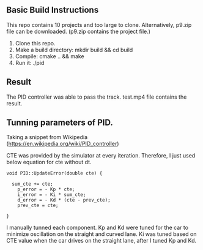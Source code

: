 
[//]: # (Image References)


## Basic Build Instructions

This repo contains 10 projects and too large to clone. Alternatively, p9.zip file can be downloaded. (p9.zip contains the project file.)

1. Clone this repo.
2. Make a build directory: mkdir build && cd build
3. Compile: cmake .. && make
4. Run it: ./pid


## Result

The PID controller was able to pass the track. 
test.mp4 file contains the result.

## Tunning parameters of PID.

Taking a snippet from Wikipedia
(https://en.wikipedia.org/wiki/PID_controller) 

CTE was provided by the simulator at every iteration. Therefore, I just used below equation for cte without dt.

```
void PID::UpdateError(double cte) {

  sum_cte += cte;
    p_error = - Kp * cte;
    i_error = - Ki * sum_cte;
    d_error = - Kd * (cte - prev_cte);
    prev_cte = cte;

}
```

I manually tunned each component. Kp and Kd were tuned for the car to minimize oscillation on the straight and curved lane. Ki was tuned based on CTE value when the car drives on the straight lane, after I tuned Kp and Kd.

